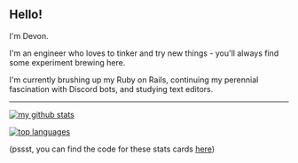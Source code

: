 <!--
**devon-wolf/devon-wolf** is a ✨ _special_ ✨ repository because its `README.md` (this file) appears on your GitHub profile.

Here are some ideas to get you started:

- 🔭 I’m currently working on ...
- 🌱 I’m currently learning ...
- 👯 I’m looking to collaborate on ...
- 🤔 I’m looking for help with ...
- 💬 Ask me about ...
- 📫 How to reach me: ...
- 😄 Pronouns: ...
- ⚡ Fun fact: ...
-->
## Hello!
I'm Devon.

I'm an engineer who loves to tinker and try new things - you'll always find some experiment brewing here.

I'm currently brushing up my Ruby on Rails, continuing my perennial fascination with Discord bots, and studying text editors.

---

[![my github stats](https://github-readme-stats.vercel.app/api?username=devon-wolf&show_icons=true&theme=calm)](https://github.com/anuraghazra/github-readme-stats)

[![top languages](https://github-readme-stats.vercel.app/api/top-langs/?username=devon-wolf&show_icons=true&theme=calm&layout=compact)](https://github.com/devon-wolf/github-readme-stats)

(pssst, you can find the code for these stats cards [here](https://github.com/anuraghazra/github-readme-stats))
